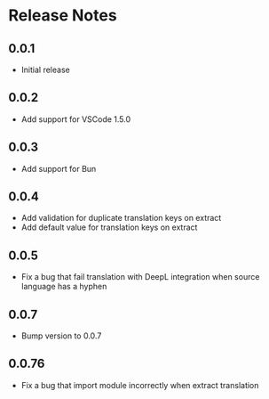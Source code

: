 # Release Notes

## 0.0.1

- Initial release

## 0.0.2

- Add support for VSCode 1.5.0

## 0.0.3

- Add support for Bun

## 0.0.4

- Add validation for duplicate translation keys on extract
- Add default value for translation keys on extract

## 0.0.5

- Fix a bug that fail translation with DeepL integration when source language has a hyphen

## 0.0.7

- Bump version to 0.0.7

## 0.0.76

- Fix a bug that import module incorrectly when extract translation
